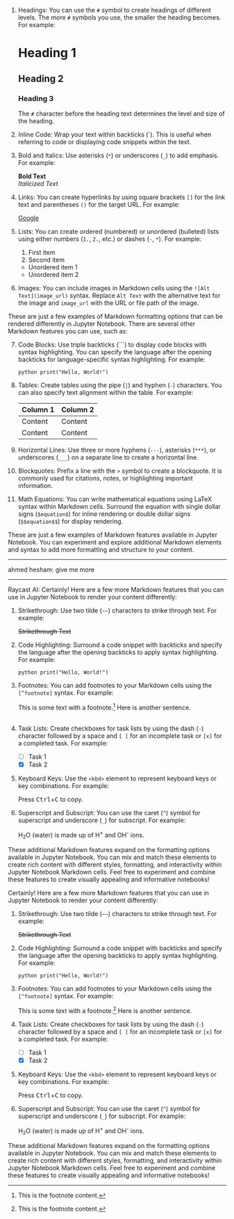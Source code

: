 1. Headings: You can use the `#` symbol to create headings of different levels. The more `#` symbols you use, the smaller the heading becomes. For example:
    
    # Heading 1  
    ## Heading 2  
    ### Heading 3
    
    The `#` character before the heading text determines the level and size of the heading.
    
2. Inline Code: Wrap your text within backticks (`). This is useful when referring to code or displaying code snippets within the text.
    
3. Bold and Italics: Use asterisks (`*`) or underscores (`_`) to add emphasis. For example:
    
    **Bold Text**  
    *Italicized Text*
    
4. Links: You can create hyperlinks by using square brackets `[]` for the link text and parentheses `()` for the target URL. For example:
    
    [Google](https://www.google.com)
    
5. Lists: You can create ordered (numbered) or unordered (bulleted) lists using either numbers (`1.`, `2.`, etc.) or dashes (`-`, `*`). For example:
    
    1. First item  
    2. Second item  
    - Unordered item 1  
    - Unordered item 2
    
6. Images: You can include images in Markdown cells using the `![Alt Text](image_url)` syntax. Replace `Alt Text` with the alternative text for the image and `image_url` with the URL or file path of the image.
    

These are just a few examples of Markdown formatting options that can be rendered differently in Jupyter Notebook. There are several other Markdown features you can use, such as:

7. Code Blocks: Use triple backticks (```) to display code blocks with syntax highlighting. You can specify the language after the opening backticks for language-specific syntax highlighting. For example:
    
    ```python print("Hello, World!") ```
    
8. Tables: Create tables using the pipe (`|`) and hyphen (`-`) characters. You can also specify text alignment within the table. For example:
    
    | Column 1 | Column 2 |  
    |----------|----------|  
    | Content  | Content  |  
    | Content  | Content  |
    
9. Horizontal Lines: Use three or more hyphens (`---`), asterisks (`***`), or underscores (`___`) on a separate line to create a horizontal line.
    
10. Blockquotes: Prefix a line with the `>` symbol to create a blockquote. It is commonly used for citations, notes, or highlighting important information.
    
11. Math Equations: You can write mathematical equations using LaTeX syntax within Markdown cells. Surround the equation with single dollar signs (`$equation$`) for inline rendering or double dollar signs (`$$equation$$`) for display rendering.
    

These are just a few examples of Markdown features available in Jupyter Notebook. You can experiment and explore additional Markdown elements and syntax to add more formatting and structure to your content.

---

ahmed hesham: give me more

---

Raycast AI: Certainly! Here are a few more Markdown features that you can use in Jupyter Notebook to render your content differently:

1. Strikethrough: Use two tilde (`~~`) characters to strike through text. For example:
    
    ~~Strikethrough Text~~
    
2. Code Highlighting: Surround a code snippet with backticks and specify the language after the opening backticks to apply syntax highlighting. For example:
    
    ```python print("Hello, World!") ```
    
3. Footnotes: You can add footnotes to your Markdown cells using the `[^footnote]` syntax. For example:
    
    This is some text with a footnote.[^1] Here is another sentence.  
    ​  
    [^1]: This is the footnote content.
    
4. Task Lists: Create checkboxes for task lists by using the dash (`-`) character followed by a space and `[ ]` for an incomplete task or `[x]` for a completed task. For example:
    
    - [ ] Task 1  
    - [x] Task 2
    
5. Keyboard Keys: Use the `<kbd>` element to represent keyboard keys or key combinations. For example:
    
    Press <kbd>Ctrl</kbd>+<kbd>C</kbd> to copy.
    
6. Superscript and Subscript: You can use the caret (`^`) symbol for superscript and underscore (`_`) for subscript. For example:
    
    H<sub>2</sub>O (water) is made up of H<sup>+</sup> and OH<sup>-</sup> ions.
    

These additional Markdown features expand on the formatting options available in Jupyter Notebook. You can mix and match these elements to create rich content with different styles, formatting, and interactivity within Jupyter Notebook Markdown cells. Feel free to experiment and combine these features to create visually appealing and informative notebooks!

Certainly! Here are a few more Markdown features that you can use in Jupyter Notebook to render your content differently:

1. Strikethrough: Use two tilde (`~~`) characters to strike through text. For example:
    
    ~~Strikethrough Text~~
    
2. Code Highlighting: Surround a code snippet with backticks and specify the language after the opening backticks to apply syntax highlighting. For example:
    
    ```python print("Hello, World!") ```
    
3. Footnotes: You can add footnotes to your Markdown cells using the `[^footnote]` syntax. For example:
    
    This is some text with a footnote.[^1] Here is another sentence.  
      
    [^1]: This is the footnote content.
    
4. Task Lists: Create checkboxes for task lists by using the dash (`-`) character followed by a space and `[ ]` for an incomplete task or `[x]` for a completed task. For example:
    
    - [ ] Task 1  
    - [x] Task 2
    
5. Keyboard Keys: Use the `<kbd>` element to represent keyboard keys or key combinations. For example:
    
    Press <kbd>Ctrl</kbd>+<kbd>C</kbd> to copy.
    
6. Superscript and Subscript: You can use the caret (`^`) symbol for superscript and underscore (`_`) for subscript. For example:
    
    H<sub>2</sub>O (water) is made up of H<sup>+</sup> and OH<sup>-</sup> ions.
    

These additional Markdown features expand on the formatting options available in Jupyter Notebook. You can mix and match these elements to create rich content with different styles, formatting, and interactivity within Jupyter Notebook Markdown cells. Feel free to experiment and combine these features to create visually appealing and informative notebooks!